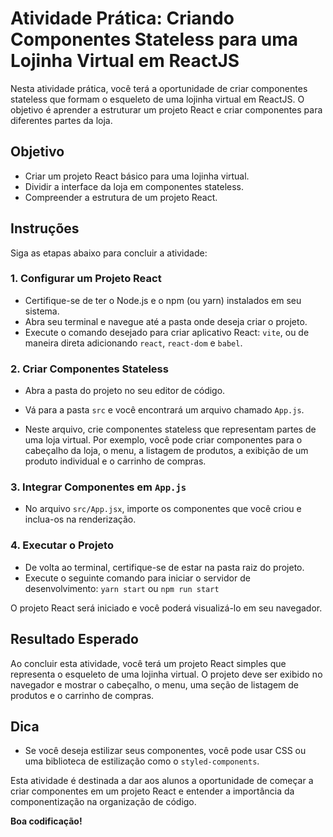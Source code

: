 # Atividade Prática: Criando Componentes Stateless para uma Lojinha Virtual em ReactJS

Nesta atividade prática, você terá a oportunidade de criar componentes stateless que formam o esqueleto de uma lojinha virtual em ReactJS. O objetivo é aprender a estruturar um projeto React e criar componentes para diferentes partes da loja.

## Objetivo

- Criar um projeto React básico para uma lojinha virtual.
- Dividir a interface da loja em componentes stateless.
- Compreender a estrutura de um projeto React.

## Instruções

Siga as etapas abaixo para concluir a atividade:

### 1. Configurar um Projeto React

- Certifique-se de ter o Node.js e o npm (ou yarn) instalados em seu sistema.
- Abra seu terminal e navegue até a pasta onde deseja criar o projeto.
- Execute o comando desejado para criar aplicativo React: `vite`, ou de maneira direta adicionando `react`, `react-dom` e `babel`.

### 2. Criar Componentes Stateless

- Abra a pasta do projeto no seu editor de código.
- Vá para a pasta `src` e você encontrará um arquivo chamado `App.js`.

- Neste arquivo, crie componentes stateless que representam partes de uma loja virtual. Por exemplo, você pode criar componentes para o cabeçalho da loja, o menu, a listagem de produtos, a exibição de um produto individual e o carrinho de compras.

### 3. Integrar Componentes em `App.js`

- No arquivo `src/App.jsx`, importe os componentes que você criou e inclua-os na renderização.

### 4. Executar o Projeto

- De volta ao terminal, certifique-se de estar na pasta raiz do projeto.
- Execute o seguinte comando para iniciar o servidor de desenvolvimento: `yarn start` ou `npm run start`

O projeto React será iniciado e você poderá visualizá-lo em seu navegador.

## Resultado Esperado

Ao concluir esta atividade, você terá um projeto React simples que representa o esqueleto de uma lojinha virtual. O projeto deve ser exibido no navegador e mostrar o cabeçalho, o menu, uma seção de listagem de produtos e o carrinho de compras.

## Dica

- Se você deseja estilizar seus componentes, você pode usar CSS ou uma biblioteca de estilização como o `styled-components`.

Esta atividade é destinada a dar aos alunos a oportunidade de começar a criar componentes em um projeto React e entender a importância da componentização na organização de código.

**Boa codificação!**
